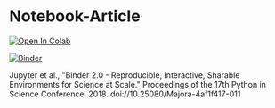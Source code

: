 # Notebook-Article

[![Open In Colab](https://colab.research.google.com/assets/colab-badge.svg)](https://colab.research.google.com/github/cchandre/Notebook-Article/blob/master/Notebook-Article.ipynb)

[![Binder](https://mybinder.org/badge_logo.svg)](https://mybinder.org/v2/gh/cchandre/Notebook-Article/master)

Jupyter et al., "Binder 2.0 - Reproducible, Interactive, Sharable Environments for Science at Scale." Proceedings of the 17th Python in Science Conference. 2018. doi://10.25080/Majora-4af1f417-011
